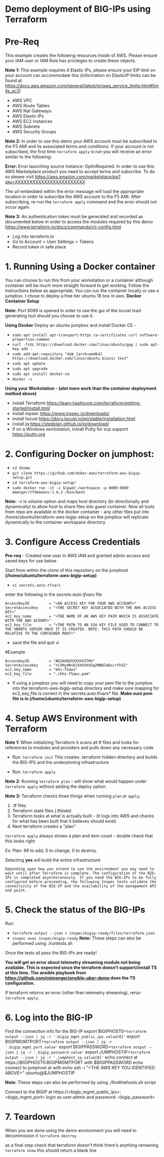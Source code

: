 # Demo deployment of BIG-IPs using Terraform
# Pre-Req
This example creates the following resources inside of AWS.  Please ensure your IAM user or IAM Role has privileges to create these objects.

**Note 1:** This example requires 4 Elastic IPs, please ensure your EIP limit on your account can accommodate this (information on ElasticIP limits can be found at https://docs.aws.amazon.com/general/latest/gr/aws_service_limits.html#limits_ec2)
 - AWS VPC
 - AWS Route Tables
 - AWS Nat Gateways
 - AWS Elastic IPs
 - AWS EC2 Instances
 - AWS Subnets
 - AWS Security Groups

 **Note 2:** In order to use this demo your AWS account must be subscribed to the F5 AMI and its associated terms and conditions. If your account is not subscribed, the first time ```terraform apply``` is run you will receive an error similar to the following:

 **Error:** Error launching source instance: OptInRequired: In order to use this AWS Marketplace product you need to accept terms and subscribe. To do so please 
visit https://aws.amazon.com/marketplace/pp?sku=XXXXXXXXXXXXXXXXXXXXXXXX

The url embedded within the error message will load the appropriate location in order to subscribe the AWS account to the F5 AMI.
After subscribing, re-run the ```terraform apply``` command and the error should not occur again.

 **Note 3:** An authentication token must be generated and recorded as documented below in order to access the modules required by this demo
https://www.terraform.io/docs/commands/cli-config.html
- Log into terraform.io
- Go to Account > User Settings > Tokens
- Record token in safe place
# 1. Running Using a Docker container
You can choose to run this from your workstation or a container although container will be much more straight forward to get working. Follow the instructions below as appropriate;
You can run the container locally or use a jumpbox. I chose to deploy a free tier ubuntu 18 box in aws.
**Docker Container Setup**

**Note:** Port 8089 is opened in order to use the gui of the locust load generating tool should you choose to use it.

**Using Docker**
Deploy an ubuntu jumpbox and install Docker CE - 
  - `sudo apt install apt-transport-https ca-certificates curl software-properties-common`
  - `curl -fsSL https://download.docker.com/linux/ubuntu/gpg | sudo apt-key add -`
  - `sudo add-apt-repository "deb [arch=amd64] https://download.docker.com/linux/ubuntu bionic test"`
  - `sudo apt update`
  - `sudo apt upgrade`
  - `sudo apt install docker-ce`
  - `docker -v`

**Using your Workstation - (alot more work than the container deployment method above)**
  - install Terraform https://learn.hashicorp.com/terraform/getting-started/install.html
  - install inpsec https://www.inspec.io/downloads/
  - install locust https://docs.locust.io/en/stable/installation.html
  - install jq https://stedolan.github.io/jq/download/
  - if on a Windows workstation, install Putty for scp support https://putty.org
# 2. Configuring Docker on jumphost: 
- `cd $home`
- `git clone https://github.com/dober-man/terraform-aws-bigip-setup.git`
- `cd terraform-aws-bigip-setup/`
- `sudo docker run -it -v $(pwd):/workspace -p 8089:8089 mmenger/tfdemoenv:1.6.2 /bin/bash`

**Note:** -v is volume option and maps host directory (bi-directionally and dynamically) to allow host to share files into guest container. Now all tools from repo are available in the docker container - any other files put into /home/ubuntu/terraform-aws-bigip-setup on the jumpbox will replicate dynamically to the container workspace directory. 
# 3. Configure Access Credentials
**Pre-req** - Created new user in AWS IAM and granted admin access and saved keys for use below

Start from within the clone of this repository on the jumphost **(/home/ubuntu/terraform-aws-bigip-setup)**
- `vi secrets.auto.tfvars`

enter the following in the *secrets.auto.tfvars* file
```hcl
AccessKeyID         = "<AN ACCESS KEY FOR YOUR AWS ACCOUNT>" 
SecretAccessKey     = "<THE SECRET KEY ASSOCIATED WITH THE AWS ACCESS KEY>" 
ec2_key_name        = "<THE NAME OF AN AWS KEY PAIR WHICH IS ASSOCIATE WITH THE AWS ACOUNT>"
ec2_key_file        = "<THE PATH TO AN SSH KEY FILE USED TO CONNECT TO THE UBUNTU SERVER ONCE IT IS CREATED. NOTE: THIS PATH SHOULD BE RELATIVE TO THE CONTAINER ROOT>"
```
- save the file and quit vi

#Example
```hcl
AccessKeyID         = "AKIAUEKXXXXXXITHV"
SecretAccessKey     = "+CXMydN+DJXXXXXXSq2MWQlA6o/+fkSS"
ec2_key_name        = "bhs-f5aws"
ec2_key_file        = "./bhs-f5aws.pem"
```

* If using a jumpbox you will need to copy your pem file to the jumpbox into the terraform-aws-bigip-setup directory and make sure mapping for ec2_key_file is correct in the secrets.auto.tfvars* file. **Make sure pem file is in (/home/ubuntu/terraform-aws-bigip-setup)**
# 4. Setup AWS Environment with Terraform
**Note 1:** When initializing Terraform it scans all tf files and looks for references to modules and providers and pulls down any necessary code
- Run: ```terraform init```
This creates .terraform hidden directory and builds the BIG-IPS and the underpinning infrastructure

- Run: ```terraform apply```

**Note 2:** Running ```terraform plan``` - will show what would happen under ```terraform apply``` without adding the deploy option

**Note 3:** Terraform checks three things when running ```plan``` or ```apply```; 
1. .tf files
2. Terraform state files (.tfstate)
3. Terraform looks at what is actually built - (it logs into AWS and checks for what has been built that it believes should exist)
4. Next terraform creates a "plan"

```terraform apply``` always shows a plan and item count - double check that this looks right

Ex: Plan: 86 to add, 0 to change, 0 to destroy.

Selecting **yes** will build the entire infrastructure 

```Depending upon how you intend to use the environment you may need to wait until after Terraform is complete. The configuration of the BIG-IPs is completed asynchoronously. If you need the BIG-IPs to be fully configured before proceeding, the following Inspec tests validate the connectivity of the BIG-IP and the availability of the management API end point.```
# 5. Check the status of the BIG-IPs
Run: 
- ````terraform output --json > inspec/bigip-ready/files/terraform.json````
- ````inspec exec inspec/bigip-ready````
**Note:** These steps can also be performed using ./runtests.sh

Once the tests all pass the BIG-IPs are ready!

**You will get an error about telemetry streaming module not being available. This is expected since the terraform  doesn't support/install TS at this time. ​The ansible playbook from https://github.com/mjmenger/ansible-uber-demo does the TS configuration.**

If terraform returns an error (other than telemetry streaming), rerun ```terraform apply```.
# 6. Log into the BIG-IP
Find the connection info for the BIG-IP 
export BIGIPHOST0=`terraform output --json | jq -r '.bigip_mgmt_public_ips.value[0]'`
export BIGIPMGMTPORT=`terraform output --json | jq -r '.bigip_mgmt_port.value'`
export BIGIPPASSWORD=`terraform output --json | jq -r '.bigip_password.value'`
export JUMPHOSTIP=`terraform output --json | jq -r '.jumphost_ip.value[0]'`
echo connect at https://$BIGIPHOST0:$BIGIPMGMTPORT with $BIGIPPASSWORD
echo connect to jumphost at with
echo ssh -i "<THE AWS KEY YOU IDENTIFIED ABOVE>" ubuntu@$JUMPHOSTIP

**Note:** These steps can also be performed by using ./findthehosts.sh script

Connect to the BIGIP at https://<bigip_mgmt_public_ips>:<bigip_mgmt_port>
login as user:admin and password: <bigip_password>
# 7. Teardown
When you are done using the demo environment you will need to decommission it
```terraform destroy```

as a final step check that terraform doesn't think there's anything remaining
```terraform show```
this should return a blank line


